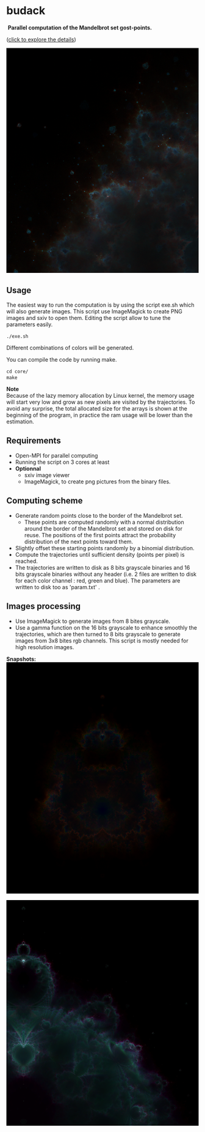 # budack
 **Parallel computation of the Mandelbrot set gost-points.**

([click to explore the details](https://raw.githubusercontent.com/Tugdual-G/budack/main/images_exemples/trajhd.png))

![alt text](images_exemples/zoom1.png)

## Usage

The easiest way to run the computation is by using the script exe.sh which will also generate images. This script use ImageMagick to create PNG images and sxiv to open them. Editing the script allow to tune the parameters easily.

    ./exe.sh

Different combinations of colors will be generated.

You can compile the code by running make.

    cd core/
    make

**Note**   
Because of the lazy memory allocation by Linux kernel, the memory usage will start very low and grow as new pixels are visited by the trajectories. To avoid any surprise, the total allocated size for the arrays is shown at the beginning of the program, in practice the ram usage will be lower than the estimation.

## Requirements
- Open-MPI for parallel computing
- Running the script on 3 cores at least
- **Optionnal**
    - sxiv image viewer
    - ImageMagick, to create png pictures from the binary files.
     
## Computing scheme

- Generate random points close to the border of the Mandelbrot set.
    - These points are computed randomly with a normal distribution around the border of the Mandelbrot set and stored on disk for reuse. The positions of the first points attract the probability distribution of the next points toward them. 
- Slightly offset these starting points randomly by a binomial distribution.
- Compute the trajectories until sufficient density (points per pixel) is reached.
- The trajectories are written to disk as 8 bits grayscale binaries and 16 bits grayscale binaries without any header (i.e. 2 files are written to disk for each color channel : red, green and blue). The parameters are written to disk too as 'param.txt' . 

## Images processing
- Use ImageMagick to generate images from 8 bites grayscale.
- Use a gamma function on the 16 bits grayscale to enhance smoothly the trajectories, which are then turned to 8 bits grayscale to generate images from 3x8 bites rgb channels. This script is mostly needed for high resolution images. 
   
**Snapshots:**
![alt text](images_exemples/colors.png)


![alt text](images_exemples/zoom.png)
